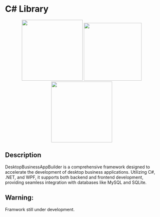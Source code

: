 # C# Library
<div align="center">
  <img src="https://salvatoreamaddio.co.uk/img/csharp.png" width="200" height="200"/>
  <img src="https://salvatoreamaddio.co.uk/img/sql.png" width="190" height="190" />
  <img src="https://salvatoreamaddio.co.uk/img/wpf.png" width="200" height="200" />
</div>

## Description
DesktopBusinessAppBuilder is a comprehensive framework designed to accelerate the development of desktop business applications. Utilizing C#, .NET, and WPF, it supports both backend and frontend development, providing seamless integration with databases like MySQL and SQLite. 

## Warning:
Framwork still under development.
